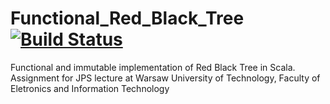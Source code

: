 # Functional_Red_Black_Tree [![Build Status](https://travis-ci.org/Alek96/Functional_Red_Black_Tree.svg?branch=master)](https://travis-ci.org/Alek96/Functional_Red_Black_Tree)
Functional and immutable implementation of Red Black Tree in Scala.
Assignment for JPS lecture at Warsaw University of Technology, Faculty of Eletronics and Information Technology

